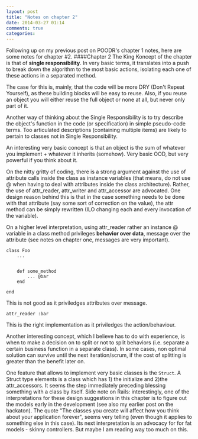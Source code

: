 ```yaml
---
layout: post
title: "Notes on chapter 2"
date: 2014-03-27 01:14
comments: true
categories: 
---
```

Following up on my previous post on POODR's chapter 1 notes, here are some notes for chapter #2.
####Chapter 2
The King Koncept of the chapter is that of **single responsibility**. In very basic terms, it translates into a push to break down the algorithm to the most basic actions, isolating each one of these actions in a separated method.

The case for this is, mainly, that the code will be more DRY (Don't Repeat Yourself), as these building blocks will be easy to reuse. Also, if you reuse an object you will either reuse the full object or none at all, but never only part of it.

Another way of thinking about the Single Responsibility is to try describe the object's function in the code (or specification) in simple pseudo-code terms. Too articulated descriptions (containing multiple items) are likely to pertain to classes not in Single Responsibility.

An interesting very basic concept is that an object is the sum of whatever you implement + whatever it inherits (somehow). Very basic OOD, but very powerful if you think about it.

On the nitty gritty of coding, there is a strong argument against the use of attribute calls inside the class as instance variables (that means, do not use @ when having to deal with attributes inside the class architecture). Rather, the use of attr_reader, attr_writer and attr_accessor are advocated. One design reason behind this is that in the case something needs to be done with that attribute (say some sort of correction on the value), the attr method can be simply rewritten (ILO changing each and every invocation of the variable).

On a higher level interpretation, using attr_reader rather an instance @ variable in a class method privileges **behavior over data**, message over the attribute (see notes on chapter one, messages are very important).
	class Foo		...
				def some_method
			... @bar 
		end
			end

	This is not good as it priviledges attributes over message.
	attr_reader :bar

This is the right implementation as it priviledges the action/behaviour.Another interesting concept, which I believe has to do with experience, is when to make a decision on to split or not to split behaviors (i.e. separate a certain business function in a separate class). In some cases, non optimal solution can survive until the next iteration/scrum, if the cost of splitting is greater than the benefit later on.
One feature that allows to implement very basic classes is the <code>Struct</code>. A Struct type elements is a class which has 1) the initialize and 2)the attr_accessors. It seems the step immediately preceding blessing something with a class by itself.
Side note on Rails: interestingly, one of the interpretations for these design suggestions in this chapter is to figure out the models early in the development (see also my earlier post on the hackaton). The quote "The classes you create will affect how you think about your application forever", seems very telling (even though it applies to something else in this case). Its next interpretation is an advocacy for for fat models - skinny controllers. But maybe I am reading way too much on this.
